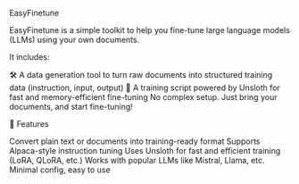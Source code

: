 EasyFinetune

EasyFinetune is a simple toolkit to help you fine-tune large language models (LLMs) using your own documents.

It includes:

🛠️ A data generation tool to turn raw documents into structured training data (instruction, input, output)
🧠 A training script powered by Unsloth for fast and memory-efficient fine-tuning
No complex setup. Just bring your documents, and start fine-tuning!


🔹 Features

Convert plain text or documents into training-ready format
Supports Alpaca-style instruction tuning
Uses Unsloth for fast and efficient training (LoRA, QLoRA, etc.)
Works with popular LLMs like Mistral, Llama, etc.
Minimal config, easy to use
